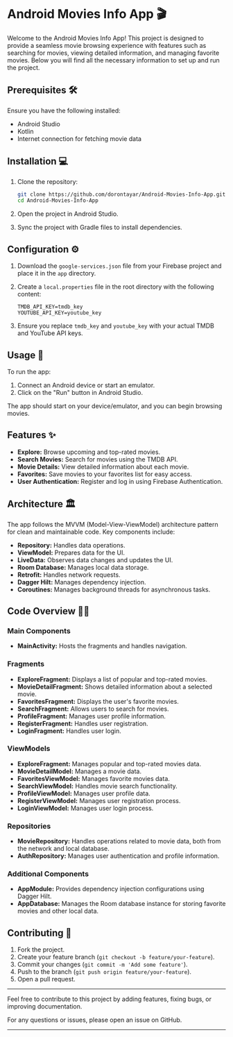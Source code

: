 # Android Movies Info App 🎬

Welcome to the Android Movies Info App! This project is designed to provide a seamless movie browsing experience with features such as searching for movies, viewing detailed information, and managing favorite movies. Below you will find all the necessary information to set up and run the project.

## Prerequisites 🛠️

Ensure you have the following installed:

- Android Studio
- Kotlin
- Internet connection for fetching movie data

## Installation 💻

1. Clone the repository:
    ```bash
    git clone https://github.com/dorontayar/Android-Movies-Info-App.git
    cd Android-Movies-Info-App
    ```

2. Open the project in Android Studio.

3. Sync the project with Gradle files to install dependencies.

## Configuration ⚙️

1. Download the `google-services.json` file from your Firebase project and place it in the `app` directory.

2. Create a `local.properties` file in the root directory with the following content:
    ```properties
    TMDB_API_KEY=tmdb_key
    YOUTUBE_API_KEY=youtube_key
    ```

3. Ensure you replace `tmdb_key` and `youtube_key` with your actual TMDB and YouTube API keys.

## Usage 📖

To run the app:

1. Connect an Android device or start an emulator.
2. Click on the "Run" button in Android Studio.

The app should start on your device/emulator, and you can begin browsing movies.

## Features ✨

- **Explore:** Browse upcoming and top-rated movies.
- **Search Movies:** Search for movies using the TMDB API.
- **Movie Details:** View detailed information about each movie.
- **Favorites:** Save movies to your favorites list for easy access.
- **User Authentication:** Register and log in using Firebase Authentication.

## Architecture 🏛️

The app follows the MVVM (Model-View-ViewModel) architecture pattern for clean and maintainable code. Key components include:

- **Repository:** Handles data operations.
- **ViewModel:** Prepares data for the UI.
- **LiveData:** Observes data changes and updates the UI.
- **Room Database:** Manages local data storage.
- **Retrofit:** Handles network requests.
- **Dagger Hilt:** Manages dependency injection.
- **Coroutines:** Manages background threads for asynchronous tasks.

## Code Overview 👨‍💻

### Main Components

- **MainActivity:** Hosts the fragments and handles navigation.

### Fragments

- **ExploreFragment:** Displays a list of popular and top-rated movies.
- **MovieDetailFragment:** Shows detailed information about a selected movie.
- **FavoritesFragment:** Displays the user's favorite movies.
- **SearchFragment:** Allows users to search for movies.
- **ProfileFragment:** Manages user profile information.
- **RegisterFragment:** Handles user registration.
- **LoginFragment:** Handles user login.

### ViewModels

- **ExploreFragment:** Manages popular and top-rated movies data.
- **MovieDetailModel:** Manages a movie data.
- **FavoritesViewModel:** Manages favorite movies data.
- **SearchViewModel:** Handles movie search functionality.
- **ProfileViewModel:** Manages user profile data.
- **RegisterViewModel:** Manages user registration process.
- **LoginViewModel:** Manages user login process.

### Repositories

- **MovieRepository:** Handles operations related to movie data, both from the network and local database.
- **AuthRepository:** Manages user authentication and profile information.

### Additional Components

- **AppModule:** Provides dependency injection configurations using Dagger Hilt.
- **AppDatabase:** Manages the Room database instance for storing favorite movies and other local data.

## Contributing 🙌

1. Fork the project.
2. Create your feature branch (`git checkout -b feature/your-feature`).
3. Commit your changes (`git commit -m 'Add some feature'`).
4. Push to the branch (`git push origin feature/your-feature`).
5. Open a pull request.


---

Feel free to contribute to this project by adding features, fixing bugs, or improving documentation.

For any questions or issues, please open an issue on GitHub.

---

